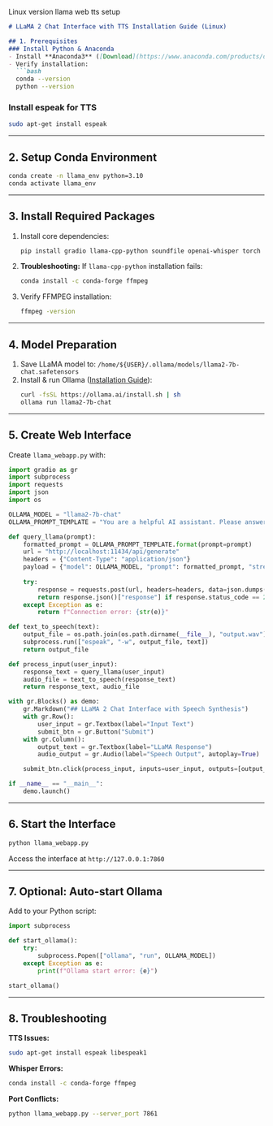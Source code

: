 Linux version llama web tts setup

```markdown
# LLaMA 2 Chat Interface with TTS Installation Guide (Linux)

## 1. Prerequisites
### Install Python & Anaconda
- Install **Anaconda3** ([Download](https://www.anaconda.com/products/distribution))
- Verify installation:
  ```bash
  conda --version
  python --version
  ```

### Install espeak for TTS
```bash
sudo apt-get install espeak
```

---

## 2. Setup Conda Environment
```bash
conda create -n llama_env python=3.10
conda activate llama_env
```

---

## 3. Install Required Packages
1. Install core dependencies:
   ```bash
   pip install gradio llama-cpp-python soundfile openai-whisper torch torchaudio
   ```
2. **Troubleshooting:** If `llama-cpp-python` installation fails:
   ```bash
   conda install -c conda-forge ffmpeg
   ```
3. Verify FFMPEG installation:
   ```bash
   ffmpeg -version
   ```

---

## 4. Model Preparation
1. Save LLaMA model to:
   `/home/${USER}/.ollama/models/llama2-7b-chat.safetensors`
2. Install & run Ollama ([Installation Guide](https://ollama.ai/download)):
   ```bash
   curl -fsSL https://ollama.ai/install.sh | sh
   ollama run llama2-7b-chat
   ```

---

## 5. Create Web Interface
Create `llama_webapp.py` with:

```python
import gradio as gr
import subprocess
import requests
import json
import os

OLLAMA_MODEL = "llama2-7b-chat"
OLLAMA_PROMPT_TEMPLATE = "You are a helpful AI assistant. Please answer the following question clearly and concisely: {prompt}"

def query_llama(prompt):
    formatted_prompt = OLLAMA_PROMPT_TEMPLATE.format(prompt=prompt)
    url = "http://localhost:11434/api/generate"
    headers = {"Content-Type": "application/json"}
    payload = {"model": OLLAMA_MODEL, "prompt": formatted_prompt, "stream": False}
    
    try:
        response = requests.post(url, headers=headers, data=json.dumps(payload))
        return response.json()["response"] if response.status_code == 200 else f"Error: {response.text}"
    except Exception as e:
        return f"Connection error: {str(e)}"

def text_to_speech(text):
    output_file = os.path.join(os.path.dirname(__file__), "output.wav")
    subprocess.run(["espeak", "-w", output_file, text])
    return output_file

def process_input(user_input):
    response_text = query_llama(user_input)
    audio_file = text_to_speech(response_text)
    return response_text, audio_file

with gr.Blocks() as demo:
    gr.Markdown("## LLaMA 2 Chat Interface with Speech Synthesis")
    with gr.Row():
        user_input = gr.Textbox(label="Input Text")
        submit_btn = gr.Button("Submit")
    with gr.Column():
        output_text = gr.Textbox(label="LLaMA Response")
        audio_output = gr.Audio(label="Speech Output", autoplay=True)

    submit_btn.click(process_input, inputs=user_input, outputs=[output_text, audio_output])

if __name__ == "__main__":
    demo.launch()
```

---

## 6. Start the Interface
```bash
python llama_webapp.py
```
Access the interface at `http://127.0.0.1:7860`

---

## 7. Optional: Auto-start Ollama
Add to your Python script:
```python
import subprocess

def start_ollama():
    try:
        subprocess.Popen(["ollama", "run", OLLAMA_MODEL])
    except Exception as e:
        print(f"Ollama start error: {e}")

start_ollama()
```

---

## 8. Troubleshooting
**TTS Issues:**
```bash
sudo apt-get install espeak libespeak1
```

**Whisper Errors:**
```bash
conda install -c conda-forge ffmpeg
```

**Port Conflicts:**
```bash
python llama_webapp.py --server_port 7861
```
